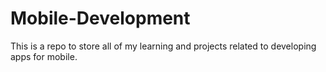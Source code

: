 # Mobile-Development

This is a repo to store all of my learning and projects related to developing apps for mobile.
